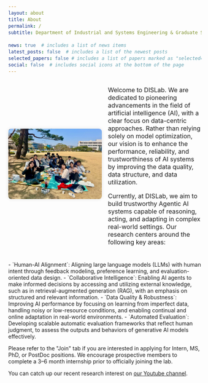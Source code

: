 ```yaml
---
layout: about
title: About
permalink: /
subtitle: Department of Industrial and Systems Engineering & Graduate School of Data Science, KAIST, South Korea

news: true  # includes a list of news items
latest_posts: false  # includes a list of the newest posts
selected_papers: false # includes a list of papers marked as "selected={true}"
social: false  # includes social icons at the bottom of the page
---
```



<div style="display: flex; align-items: center; margin-bottom: 2rem;">
  <div style="flex: 2; padding-right: 1rem;">
    <img src="/assets/img/kaist2.png" alt="Project 1" style="width: 100%; max-width: 400px; border-radius: 8px; box-shadow: 0 0 10px rgba(0,0,0,0.1);">
  </div>
  <div style="flex: 2;">
    <p style="font-size: 1.0rem; margin-bottom: 0.5rem;">
      Welcome to DISLab. We are dedicated to pioneering advancements in the field of artificial intelligence (AI), with a clear focus on data-centric approaches. Rather than relying solely on model optimization, our vision is to enhance the performance, reliability, and trustworthiness of AI systems by improving the data quality, data structure, and data utilization.
    </p>
    <p style="font-size: 1.0rem; margin-bottom: 0.5rem;">
      Currently, at DISLab, we aim to build trustworthy Agentic AI systems capable of reasoning, acting, and adapting in complex real-world settings. Our research centers around the following key areas: 
    </p>
  </div>
</div>
- `Human-AI Alignment`: Aligning large language models (LLMs) with human intent through feedback modeling, preference learning, and evaluation-oriented data design.
- `Collaborative Intelligence`: Enabling AI agents to make informed decisions by accessing and utilizing external knowledge, such as in retrieval-augmented generation (RAG), with an emphasis on structured and relevant information.
- `Data Quality & Robustness`: Improving AI performance by focusing on learning from imperfect data, handling noisy or low-resource conditions, and enabling continual and online adaptation in real-world environments.
- `Automated Evaluation`: Developing scalable automatic evaluation frameworks that reflect human judgment, to assess the outputs and behaviors of generative AI models effectively.

Please refer to the "Join" tab if you are interested in applying for Intern, MS, PhD, or PostDoc positions. We encourage prospective members to complete a 3–6 month internship prior to officially joining the lab.

You can catch up our recent research interest on [our Youtube channel](https://www.youtube.com/channel/UCrEpnN7_2BmrHsPWns_Vx3Q).